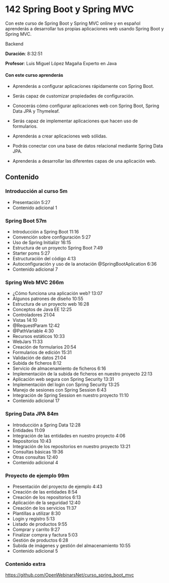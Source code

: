 # 142 Spring Boot y Spring MVC

Con este curso de Spring Boot y Spring MVC online y en español aprenderás a desarrollar tus propias aplicaciones web usando Spring Boot y Spring MVC.

Backend

**Duración**: 8:32:51

**Profesor**: Luis Miguel López Magaña Experto en Java

#### Con este curso aprenderás

* Aprenderás a configurar aplicaciones rápidamente con Spring Boot.

* Serás capaz de customizar propiedades de configuración.

* Conocerás cómo configurar aplicaciones web con Spring Boot, Spring Data JPA y Thymeleaf.

* Serás capaz de implementar aplicaciones que hacen uso de formularios.

* Aprenderás a crear aplicaciones web sólidas.

* Podrás conectar con una base de datos relacional mediante Spring Data JPA.

* Aprenderás a desarrollar las diferentes capas de una aplicación web.

## Contenido

### Introducción al curso  5m

* Presentación 5:27 
* Contenido adicional 1

### Spring Boot 57m

* Introducción a Spring Boot 11:16 
* Convención sobre configuración 5:27 
* Uso de Spring Initializr 16:15 
* Estructura de un proyecto Spring Boot 7:49 
* Starter poms 5:27 
* Estructuración del código 4:13 
* Autoconfiguración y uso de la anotación @SpringBootAplication 6:36 
* Contenido adicional 7

### Spring Web MVC 266m

* ¿Cómo funciona una aplicación web? 13:07 
* Algunos patrones de diseño 10:55 
* Estructura de un proyecto web 16:28 
* Conceptos de Java EE 12:25 
* Controladores 21:04 
* Vistas 14:10 
* @RequestParam 12:42 
* @PathVariable 4:30 
* Recursos estáticos 10:33 
* WebJars 11:33 
* Creación de formularios 20:54 
* Formularios de edición 15:31 
* Validación de datos 21:04 
* Subida de ficheros 8:12 
* Servicio de almacenamiento de ficheros 6:16 
* Implementación de la subida de ficheros en nuestro proyecto 22:13 
* Aplicación web segura con Spring Security 13:31 
* Implementación del login con Spring Security 13:25 
* Manejo de sesiones con Spring Session 6:43 
* Integración de Spring Session en nuestro proyecto 11:10 
* Contenido adicional 17

### Spring Data JPA 84m

* Introducción a Spring Data 12:28 
* Entidades 11:09 
* Integración de las entidades en nuestro proyecto 4:06 
* Repositorios 10:43 
* Integración de los repositorios en nuestro proyecto 13:21 
* Consultas básicas 19:36 
* Otras consultas 12:40 
* Contenido adicional 4

### Proyecto de ejemplo 99m

* Presentación del proyecto de ejemplo 4:43 
* Creación de las entidades 8:54 
* Creación de los repositorios 6:13 
* Aplicación de la seguridad 12:40 
* Creación de los servicios 11:37 
* Plantillas a utilizar 8:30 
* Login y registro 5:13 
* Listado de productos 9:55 
* Comprar y carrito 9:27 
* Finalizar compra y factura 5:03 
* Gestión de productos 6:28 
* Subida de imágenes y gestión del almacenamiento 10:55 
* Contenido adicional 5

### Contenido extra

   https://github.com/OpenWebinarsNet/curso_spring_boot_mvc
